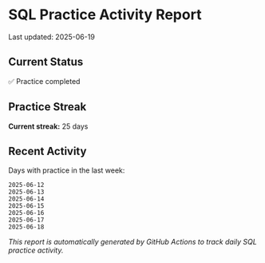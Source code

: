 # SQL Practice Activity Report

Last updated: 2025-06-19

## Current Status

✅ Practice completed

## Practice Streak

**Current streak:** 25 days

## Recent Activity

Days with practice in the last week:

```
2025-06-12
2025-06-13
2025-06-14
2025-06-15
2025-06-16
2025-06-17
2025-06-18
```

*This report is automatically generated by GitHub Actions to track daily SQL practice activity.*
